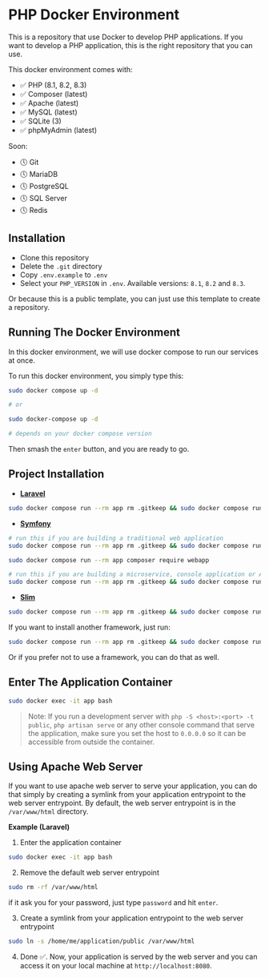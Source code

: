 # PHP Docker Environment

This is a repository that use Docker to develop PHP applications. If you want to develop a PHP application, this is the right repository that you can use.

This docker environment comes with:

- ✅ PHP (8.1, 8.2, 8.3)
- ✅ Composer (latest)
- ✅ Apache (latest)
- ✅ MySQL (latest)
- ✅ SQLite (3)
- ✅ phpMyAdmin (latest)

Soon:

- 🕔 Git
- 🕔 MariaDB
- 🕔 PostgreSQL
- 🕔 SQL Server
- 🕔 Redis

## Installation

- Clone this repository
- Delete the `.git` directory
- Copy `.env.example` to `.env`
- Select your `PHP_VERSION` in `.env`. Available versions: `8.1`, `8.2` and `8.3`.

Or because this is a public template, you can just use this template to create a repository.

## Running The Docker Environment

In this docker environment, we will use docker compose to run our services at once.

To run this docker environment, you simply type this:

```bash
sudo docker compose up -d

# or

sudo docker-compose up -d

# depends on your docker compose version
```

Then smash the `enter` button, and you are ready to go.

## Project Installation

- **[Laravel](https://laravel.com)**

```bash
sudo docker compose run --rm app rm .gitkeep && sudo docker compose run --rm app composer create-project laravel/laravel .
```

- **[Symfony](https://symfony.com)**

```bash
# run this if you are building a traditional web application
sudo docker compose run --rm app rm .gitkeep && sudo docker compose run --rm app composer create-project symfony/skeleton:"7.0.*" .

sudo docker compose run --rm app composer require webapp

# run this if you are building a microservice, console application or API
sudo docker compose run --rm app rm .gitkeep && sudo docker compose run --rm app composer create-project symfony/skeleton:"7.0.*" .
```

- **[Slim](https://slimframework.com/)**

```bash
sudo docker compose run --rm app rm .gitkeep && sudo docker compose run --rm app composer create-project slim/slim-skeleton .
```

If you want to install another framework, just run:

```bash
sudo docker compose run --rm app rm .gitkeep && sudo docker compose run --rm app composer create-project another/framework .
```

Or if you prefer not to use a framework, you can do that as well.

## Enter The Application Container

```bash
sudo docker exec -it app bash
```

> Note: If you run a development server with `php -S <host>:<port> -t public`, `php artisan serve` or any other console command that serve the application, make sure you set the host to `0.0.0.0` so it can be accessible from outside the container.

## Using Apache Web Server

If you want to use apache web server to serve your application, you can do that simply by creating a symlink from your application entrypoint to the web server entrypoint. By default, the web server entrypoint is in the `/var/www/html` directory.

**Example (Laravel)**

1. Enter the application container

```bash
sudo docker exec -it app bash
```

2. Remove the default web server entrypoint

```bash
sudo rm -rf /var/www/html
```

if it ask you for your password, just type `password` and hit `enter`.

3. Create a symlink from your application entrypoint to the web server entrypoint

```bash
sudo ln -s /home/me/application/public /var/www/html
```

4. Done ✅. Now, your application is served by the web server and you can access it on your local machine at `http://localhost:8080`.
